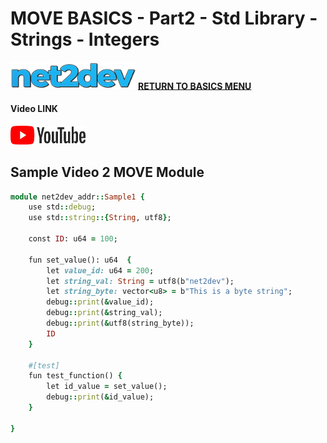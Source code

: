 # MOVE BASICS - Part2 - Std Library - Strings - Integers

<img src="https://raw.githubusercontent.com/net2devcrypto/misc/main/net2dev-sociallogo.png" width="200px;" />
<a href="https://github.com/net2devcrypto/MOVE-Smart-Contracts/tree/main/index/BASICS"><b>RETURN TO BASICS MENU</b></a>

<h4>Video LINK</h4>
<a href="https://youtu.be/PaWyXtnqSwk" target="_blank"><img src="https://github.com/net2devcrypto/misc/blob/main/ytlogo2.png" width="120" height="30"></a>

## Sample Video 2 MOVE Module

```ruby
module net2dev_addr::Sample1 {
    use std::debug;
    use std::string::{String, utf8};

    const ID: u64 = 100;

    fun set_value(): u64  {
        let value_id: u64 = 200;
        let string_val: String = utf8(b"net2dev");
        let string_byte: vector<u8> = b"This is a byte string";
        debug::print(&value_id);
        debug::print(&string_val);
        debug::print(&utf8(string_byte));
        ID
    }

    #[test]
    fun test_function() {
        let id_value = set_value();
        debug::print(&id_value);
    }

}
```

